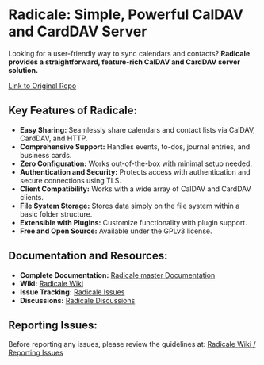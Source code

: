 # Radicale: Simple, Powerful CalDAV and CardDAV Server

Looking for a user-friendly way to sync calendars and contacts? **Radicale provides a straightforward, feature-rich CalDAV and CardDAV server solution.**

[Link to Original Repo](https://github.com/Kozea/Radicale)

## Key Features of Radicale:

*   **Easy Sharing:** Seamlessly share calendars and contact lists via CalDAV, CardDAV, and HTTP.
*   **Comprehensive Support:** Handles events, to-dos, journal entries, and business cards.
*   **Zero Configuration:** Works out-of-the-box with minimal setup needed.
*   **Authentication and Security:** Protects access with authentication and secure connections using TLS.
*   **Client Compatibility:** Works with a wide array of CalDAV and CardDAV clients.
*   **File System Storage:** Stores data simply on the file system within a basic folder structure.
*   **Extensible with Plugins:** Customize functionality with plugin support.
*   **Free and Open Source:** Available under the GPLv3 license.

## Documentation and Resources:

*   **Complete Documentation:** [Radicale master Documentation](https://radicale.org/master.html)
*   **Wiki:** [Radicale Wiki](https://github.com/Kozea/Radicale/wiki)
*   **Issue Tracking:** [Radicale Issues](https://github.com/Kozea/Radicale/issues)
*   **Discussions:** [Radicale Discussions](https://github.com/Kozea/Radicale/discussions)

## Reporting Issues:

Before reporting any issues, please review the guidelines at:
[Radicale Wiki / Reporting Issues](https://github.com/Kozea/Radicale/wiki/01-‐-Reporting-Issues)